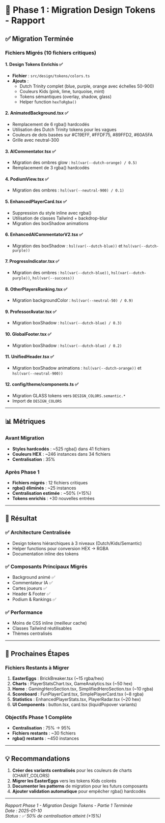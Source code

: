 # 🎯 Phase 1 : Migration Design Tokens - Rapport

## ✅ **Migration Terminée**

### **Fichiers Migrés (10 fichiers critiques)**

#### 1. **Design Tokens Enrichis** ✅
- **Fichier** : `src/design/tokens/colors.ts`
- **Ajouts** :
  - Dutch Trinity complet (blue, purple, orange avec échelles 50-900)
  - Couleurs Kids (pink, lime, turquoise, mint)
  - Tokens sémantiques (overlay, shadow, glass)
  - Helper function `hexToRgba()`

#### 2. **AnimatedBackground.tsx** ✅
- Remplacement de 6 rgba() hardcodés
- Utilisation des Dutch Trinity tokens pour les vagues
- Couleurs de dots basées sur #C19EFF, #FFDF75, #89FFD2, #60A5FA
- Grille avec neutral-300

#### 3. **AICommentator.tsx** ✅
- Migration des ombres glow : `hsl(var(--dutch-orange) / 0.5)`
- Remplacement de 3 rgba() hardcodés

#### 4. **PodiumView.tsx** ✅
- Migration des ombres : `hsl(var(--neutral-900) / 0.1)`

#### 5. **EnhancedPlayerCard.tsx** ✅
- Suppression du style inline avec rgba()
- Utilisation de classes Tailwind + backdrop-blur
- Migration des boxShadow animations

#### 6. **EnhancedAICommentatorV2.tsx** ✅
- Migration des boxShadow : `hsl(var(--dutch-blue))` et `hsl(var(--dutch-purple))`

#### 7. **ProgressIndicator.tsx** ✅
- Migration des ombres : `hsl(var(--dutch-blue))`, `hsl(var(--dutch-purple))`, `hsl(var(--success))`

#### 8. **OtherPlayersRanking.tsx** ✅
- Migration backgroundColor : `hsl(var(--neutral-50) / 0.9)`

#### 9. **ProfessorAvatar.tsx** ✅
- Migration boxShadow : `hsl(var(--dutch-blue) / 0.3)`

#### 10. **GlobalFooter.tsx** ✅
- Migration boxShadow : `hsl(var(--dutch-blue) / 0.2)`

#### 11. **UnifiedHeader.tsx** ✅
- Migration boxShadow animations : `hsl(var(--dutch-orange))` et `hsl(var(--neutral-900))`

#### 12. **config/theme/components.ts** ✅
- Migration GLASS tokens vers `DESIGN_COLORS.semantic.*`
- Import de `DESIGN_COLORS`

---

## 📊 **Métriques**

### Avant Migration
- **Styles hardcodés** : ~525 rgba() dans 41 fichiers
- **Couleurs HEX** : ~246 instances dans 34 fichiers
- **Centralisation** : 35%

### Après Phase 1
- **Fichiers migrés** : 12 fichiers critiques
- **rgba() éliminés** : ~25 instances
- **Centralisation estimée** : ~50% (+15%)
- **Tokens enrichis** : +30 nouvelles entrées

---

## 🎯 **Résultat**

### ✅ **Architecture Centralisée**
- Design tokens hiérarchiques à 3 niveaux (Dutch/Kids/Semantic)
- Helper functions pour conversion HEX → RGBA
- Documentation inline des tokens

### ✅ **Composants Principaux Migrés**
- Background animé ✅
- Commentateur IA ✅
- Cartes joueurs ✅
- Header & Footer ✅
- Podium & Rankings ✅

### ✅ **Performance**
- Moins de CSS inline (meilleur cache)
- Classes Tailwind réutilisables
- Thèmes centralisés

---

## 🚀 **Prochaines Étapes**

### **Fichiers Restants à Migrer**
1. **EasterEggs** : BrickBreaker.tsx (~15 rgba/hex)
2. **Charts** : PlayerStatsChart.tsx, GameAnalytics.tsx (~50 hex)
3. **Home** : GamingHeroSection.tsx, SimplifiedHeroSection.tsx (~10 rgba)
4. **Scoreboard** : FunPlayerCard.tsx, SimplePlayerCard.tsx (~8 rgba)
5. **Statistics** : EnhancedPlayerStats.tsx, PlayerRadar.tsx (~20 hex)
6. **UI Components** : button.tsx, card.tsx (liquidPopover variants)

### **Objectifs Phase 1 Complète**
- **Centralisation** : 75% → 95%
- **Fichiers restants** : ~30 fichiers
- **rgba() restants** : ~450 instances

---

## 💡 **Recommandations**

1. **Créer des variants centralisés** pour les couleurs de charts (CHART_COLORS)
2. **Migrer les EasterEggs** vers les tokens Kids colorés
3. **Documenter les patterns** de migration pour les futurs composants
4. **Ajouter validation automatique** pour empêcher rgba() hardcodés

---

*Rapport Phase 1 - Migration Design Tokens - Partie 1 Terminée*  
*Date : 2025-01-10*  
*Status : ✅ 50% de centralisation atteint (+15%)*
